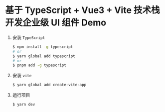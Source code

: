 # 基于 TypeScript + Vue3 + Vite 技术栈开发企业级 UI 组件 Demo

1. 安装 `TypeScript`

   ```sh
   $ npm install -g typescript
   # or
   $ yarn global add typescript
   # or
   $ pnpm add -g typescript
   ```

2. 安装 `vite`
   ```sh
   $ yarn global add create-vite-app
   ```

2. 运行项目
   ```sh
   $ yarn dev
   ```
